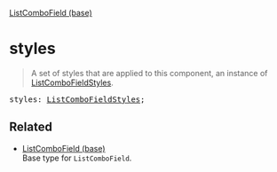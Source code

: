 [ListComboField (base)](ListComboField_base.md)

# styles

> A set of styles that are applied to this component, an instance of [ListComboFieldStyles](ListComboFieldStyles.md).

<pre class="docgen_signature">styles: <a href="ListComboFieldStyles.md">ListComboFieldStyles</a>;</pre>

## Related

- [<!--{ref:type}-->ListComboField (base)](ListComboField_base.md) \
    Base type for `ListComboField`.
